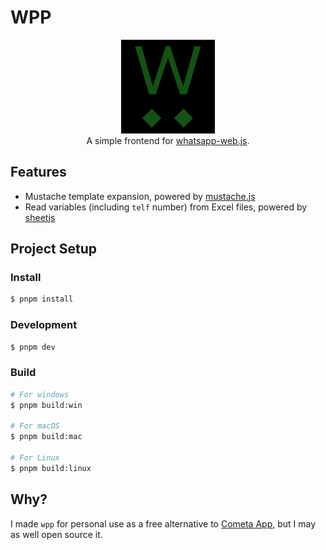# WPP

<div align="center">
  <img src="./resources/icon.png" width="150">
  <div>A simple frontend for <a href="https://github.com/pedroslopez/whatsapp-web.js">whatsapp-web.js</a>.</div>
</div>

## Features

- Mustache template expansion, powered by [mustache.js](https://github.com/janl/mustache.js)
- Read variables (including `telf` number) from Excel files, powered by [sheetjs](https://github.com/SheetJS/sheetjs)

## Project Setup

### Install

```bash
$ pnpm install
```

### Development

```bash
$ pnpm dev
```

### Build

```bash
# For windows
$ pnpm build:win

# For macOS
$ pnpm build:mac

# For Linux
$ pnpm build:linux
```

## Why?

I made `wpp` for personal use as a free alternative to [Cometa App](https://www.smtpschool.com/), but I may as well open source it.
